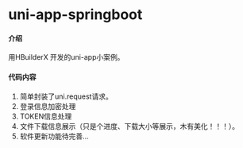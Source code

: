 # uni-app-springboot

#### 介绍
用HBuilderX 开发的uni-app小案例。


#### 代码内容

1. 简单封装了uni.request请求。
2. 登录信息加密处理
3. TOKEN信息处理
4. 文件下载信息展示（只是个进度、下载大小等展示，木有美化！！！）。
5. 软件更新功能待完善...



